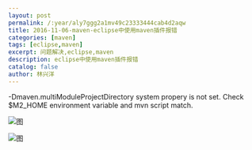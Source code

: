 ```yaml
---
layout: post
permalink: /:year/aly7ggg2a1mv49c23333444cab4d2aqw
title: 2016-11-06-maven-eclipse中使用maven插件报错
categories: [maven]
tags: [eclipse,maven]
excerpt: 问题解决,eclipse,maven
description: eclipse中使用maven插件报错
catalog: false
author: 林兴洋
---
```


-Dmaven.multiModuleProjectDirectory system propery is not set. Check $M2_HOME environment variable and mvn script match.

![图](http://image.linxingyang.net/image/M-maven/image/2016-11-06/1.png)

![图](http://image.linxingyang.net/image/M-maven/image/2016-11-06/2.png)
